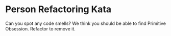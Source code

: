 Person Refactoring Kata
=======================

Can you spot any code smells? We think you should be able to find Primitive Obsession. Refactor to remove it.

